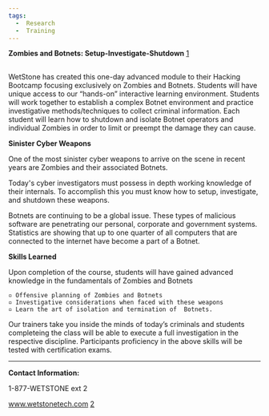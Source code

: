 ```yaml
---
tags:
  -  Research
  -  Training 
---
```

**Zombies and Botnets: Setup-Investigate-Shutdown**
[1](http://www.wetstonetech.com/cgi-bin/shop.cgi?view,25)

##

WetStone has created this one-day advanced module to their Hacking
Bootcamp focusing exclusively on Zombies and Botnets. Students will have
unique access to our “hands-on” interactive learning environment.
Students will work together to establish a complex Botnet environment
and practice investigative methods/techniques to collect criminal
information. Each student will learn how to shutdown and isolate Botnet
operators and individual Zombies in order to limit or preempt the damage
they can cause.

**Sinister Cyber Weapons**

One of the most sinister cyber weapons to arrive on the scene in recent
years are Zombies and their associated Botnets.

Today's cyber investigators must possess in depth working knowledge of
their internals. To accomplish this you must know how to setup,
investigate, and shutdown these weapons.

Botnets are continuing to be a global issue. These types of malicious
software are penetrating our personal, corporate and government systems.
Statistics are showing that up to one quarter of all computers that are
connected to the internet have become a part of a Botnet.

**Skills Learned**

Upon completion of the course, students will have gained advanced
knowledge in the fundamentals of Zombies and Botnets

`▫ Offensive planning of Zombies and Botnets`
`▫ Investigative considerations when faced with these weapons`
`▫ Learn the art of isolation and termination of  Botnets.`

Our trainers take you inside the minds of today’s criminals and students
completeing the class will be able to execute a full investigation in
the respective discipline. Participants proficiency in the above skills
will be tested with certification exams.

------------------------------------------------------------------------

**Contact Information:**

1-877-WETSTONE ext 2

www.wetstonetech.com [2](https://www.wetstonetech.com/index.html)